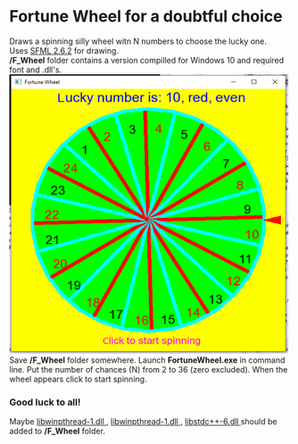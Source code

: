 <H1>Fortune Wheel for a doubtful choice</H1>
Draws a spinning silly wheel witn N numbers to choose the lucky one.<BR>
Uses <A href="https://www.sfml-dev.org/download/">SFML 2.6.2</A> for drawing.<BR>
<B>/F_Wheel</B> folder contains a version compilled for Windows 10 and required font and .dll's.</BR>
<img src="f_wheel.png" width="500" height="500" >
Save <B>/F_Wheel</B> folder somewhere. Launch <B>FortuneWheel.exe</B> in command line. Put the number of chances (N) from 2 to 36 (zero excluded). 
When the wheel appears click to start spinning.<BR>
<H3>Good luck to all!</H3>
Maybe <A href=https://www.dll-files.com/search/?q=libwinpthread-1.dll>  libwinpthread-1.dll </A>,
<A href=https://www.dll-files.com/search/?q=libgcc_s_seh-1.dll> libwinpthread-1.dll </A>, 
<A href=https://www.dll-files.com/libstdc%2B%2B-6.dll.html> libstdc++-6.dll </A> should be added to <B>/F_Wheel</B> folder.

